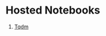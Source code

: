 # Hosted Notebooks

1. [Tqdm](http://nbviewer.jupyter.org/github/prakhar21/100-Days-of-ML/blob/master/day20/Tqdm.ipynb)
